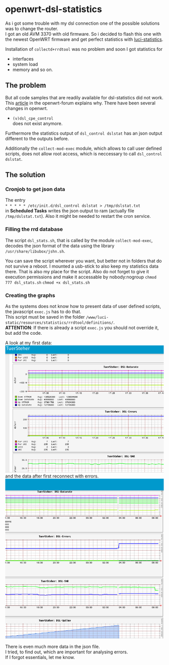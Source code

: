 # openwrt-dsl-statistics #
As i got some trouble with my dsl connection one of the possible solutions was to change the router.   
I got an old AVM 3370 with old firmware. So i decided to flash this one with the newest OpenWRT firmware and get perfect statistics with [luci-statistics](https://openwrt.org/docs/guide-user/luci/luci_app_statistics).   
   
Installation of `collectd+rrdtool` was no problem and soon I got statistics for 
- interfaces
- system load
- memory
and so on.   
   
## The problem ##
But all code samples that are readily available for dsl-statistics did not work.   
This [article](https://forum.openwrt.org/t/openwrt-21-02-dsl-control/89962/23) in the openwrt-forum explains why. There have been several changes in openwrt.   
- `(v)dsl_cpe_control`   
does not exist anymore.   

Furthermore the statistics output of 
`dsl_control dslstat` has an json output different to the outputs before.   

Additionally the `collect-mod-exec` module, which allows to call user defined scripts, does not allow root access, which is neccessary to call `dsl_control dslstat`.   

## The solution ##
### Cronjob to get json data ###
The entry    
`* * * * * /etc/init.d/dsl_control dslstat > /tmp/dslstat.txt`   
in **Scheduled Tasks** writes the json output to ram (actually file `/tmp/dslstat.txt`). Also it might be needed to restart the cron service.   
   
### Filling the rrd database ### 
The script `dsl_stats.sh`, that is called by the module `collect-mod-exec`, decodes the json format of the data using the library `/usr/share/libubox/jshn.sh`.   
   
You can save the script wherever you want, but better not in folders that do not survive a reboot.
I mounted a usb-stick to also keep my statistics data there. That is also my place for the script. 
Also do not forget to give it execution permissions and make it accessable by nobody:nogroup
`chmod 777 dsl_stats.sh`
`chmod +x dsl_stats.sh`   
  
   
### Creating the graphs ###
As the systems does not know how to present data of user defined scripts, the javascript `exec.js` has to do that.   
This script must be saved in the folder `/www/luci-static/resources/statistics/rrdtool/definitions/`.   
**ATTENTION**: If there is already a script `exec.js` you should not override it, but add the code.   

A look at my first data:
![dsl-statistics](./assets/dslstatistics.png)   
and the data after first reconnect with errors.   
![dsl-statistics-1day](./assets/dslstatistics_1day.png)   

There is even much more data in the json file.   
I tried, to find out, which are important for analysing errors.   
If I forgot essentials, let me know.
